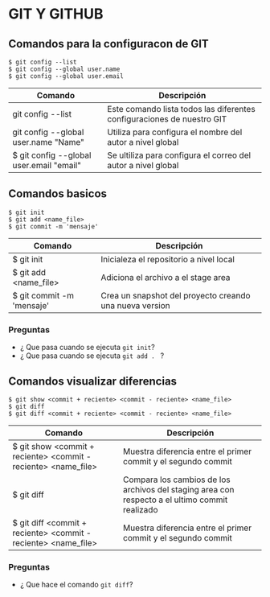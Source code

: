 # GIT Y GITHUB

## Comandos para la configuracon de GIT

```
$ git config --list
$ git config --global user.name
$ git config --global user.email
```

Comando | Descripción
-------- | ------------
git config --list | Este comando lista todos las diferentes configuraciones de nuestro GIT
git config --global user.name "Name" | Utiliza para configura el nombre del autor a nivel global 
$ git config --global user.email "email" | Se ultiliza para configura el correo del autor a nivel global

## Comandos basicos 

```
$ git init
$ git add <name_file>
$ git commit -m 'mensaje'
```
Comando | Descripción
-------- | ------------
$ git init | Inicialeza el repositorio a nivel local
$ git add <name_file> | Adiciona el archivo a el stage area 
$ git commit -m 'mensaje' | Crea un snapshot del proyecto creando una nueva version

### Preguntas
* ¿ Que pasa cuando se ejecuta ```git init```?
* ¿ Que pasa cuando se ejecuta ```git add . ``` ?

## Comandos visualizar diferencias

```
$ git show <commit + reciente> <commit - reciente> <name_file>
$ git diff 
$ git diff <commit + reciente> <commit - reciente> <name_file>
```

Comando | Descripción
-------- | ------------
$ git show <commit + reciente> <commit - reciente> <name_file> | Muestra diferencia entre el primer commit y el segundo commit 
$ git diff | Compara los cambios de los archivos del staging area con respecto a el ultimo commit realizado
$ git diff <commit + reciente> <commit - reciente> <name_file> | Muestra diferencia entre el primer commit y el segundo commit

### Preguntas
* ¿ Que hace el comando ```git diff```?

